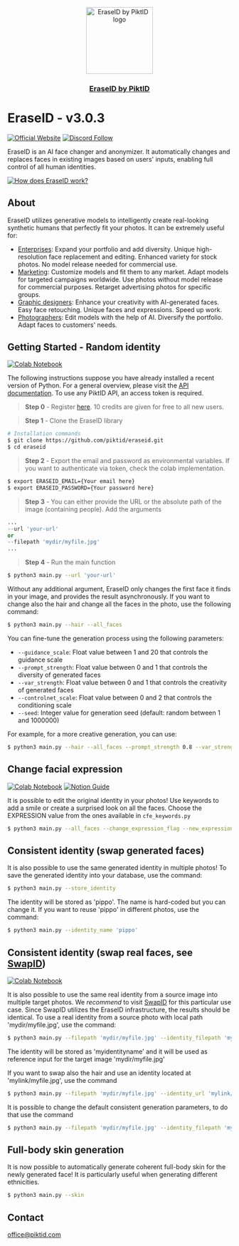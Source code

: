 <p align="center">
  <img src="https://id.piktid.com/logo.svg" alt="EraseID by PiktID logo" width="150">
  </br>
  <h3 align="center"><a href="[https://id.piktid.com](https://id.piktid.com)">EraseID by PiktID</a></h3>
</p>


# EraseID - v3.0.3
[![Official Website](https://img.shields.io/badge/Official%20Website-piktid.com-blue?style=flat&logo=world&logoColor=white)](https://piktid.com)
[![Discord Follow](https://dcbadge.vercel.app/api/server/FJU39e9Z4P?style=flat)](https://discord.com/invite/FJU39e9Z4P)

EraseID is an AI face changer and anonymizer. 
It automatically changes and replaces faces in existing images based on users' inputs, enabling full control of all human identities.

[![How does EraseID work?](http://i3.ytimg.com/vi/REQsqVu-L7I/hqdefault.jpg)](https://www.youtube.com/watch?v=REQsqVu-L7I)


## About
EraseID utilizes generative models to intelligently create real-looking synthetic humans that perfectly fit your photos. It can be extremely useful for:

- <ins>Enterprises</ins>: Expand your portfolio and add diversity. Unique high-resolution face replacement and editing. Enhanced variety for stock photos. No model release needed for commercial use.
- <ins>Marketing</ins>: Customize models and fit them to any market. Adapt models for targeted campaigns worldwide. Use photos without model release for commercial purposes. Retarget advertising photos for specific groups. 
- <ins>Graphic designers</ins>: Enhance your creativity with AI-generated faces. Easy face retouching. Unique faces and expressions. Speed up work.
- <ins>Photographers</ins>: Edit models with the help of AI. Diversify the portfolio. Adapt faces to customers' needs.

## Getting Started - Random identity
[![Colab Notebook](https://colab.research.google.com/assets/colab-badge.svg)](https://colab.research.google.com/drive/1dAAswUw9M3h8NAcHJ-ty_-WD6jDrSnwD)


The following instructions suppose you have already installed a recent version of Python. For a general overview, please visit the <a href="https://api.piktid.com/docs">API documentation</a>.
To use any PiktID API, an access token is required. 

> **Step 0** - Register <a href="https://studio.piktid.com">here</a>. 10 credits are given for free to all new users.

> **Step 1** - Clone the EraseID library
```bash
# Installation commands
$ git clone https://github.com/piktid/eraseid.git
$ cd eraseid
```

> **Step 2** - Export the email and password as environmental variables. If you want to authenticate via token, check the colab implementation.
```bash
$ export ERASEID_EMAIL={Your email here}
$ export ERASEID_PASSWORD={Your password here}
```

> **Step 3** - You can either provide the URL or the absolute path of the image (containing people). Add the arguments
```python
...
--url 'your-url'
or
--filepath 'mydir/myfile.jpg'
...
```

> **Step 4** - Run the main function
```bash
$ python3 main.py --url 'your-url'
```

Without any additional argument, EraseID only changes the first face it finds in your image, and provides the result asynchronously. 
If you want to change also the hair and change all the faces in the photo, use the following command:

```bash
$ python3 main.py --hair --all_faces
```

You can fine-tune the generation process using the following parameters:
- `--guidance_scale`: Float value between 1 and 20 that controls the guidance scale
- `--prompt_strength`: Float value between 0 and 1 that controls the diversity of generated faces
- `--var_strength`: Float value between 0 and 1 that controls the creativity of generated faces
- `--controlnet_scale`: Float value between 0 and 2 that controls the conditioning scale
- `--seed`: Integer value for generation seed (default: random between 1 and 1000000)

For example, for a more creative generation, you can use:
```bash
$ python3 main.py --hair --all_faces --prompt_strength 0.8 --var_strength 0.8
```

## Change facial expression
[![Colab Notebook](https://colab.research.google.com/assets/colab-badge.svg)](https://colab.research.google.com/drive/1d6YT3pt7M4bacAgy0zdr-qYjS57KymLw?usp=sharing)
[![Notion Guide](https://img.shields.io/badge/Notion-Visit%20Page-blue?style=flat)](https://piktid.notion.site/EraseID-Change-Expression-API-Quick-Start-Guide-18162b3ad01f8012b982f383ee0bc3d1)


It is possible to edit the original identity in your photos! Use keywords to add a smile or create a surprised look on all the faces.
Choose the EXPRESSION value from the ones available in `cfe_keywords.py`

```bash
$ python3 main.py --all_faces --change_expression_flag --new_expression EXPRESSION
```

## Consistent identity (swap generated faces)
It is also possible to use the same generated identity in multiple photos! 
To save the generated identity into your database, use the command:

```bash
$ python3 main.py --store_identity
```

The identity will be stored as 'pippo'. The name is hard-coded but you can change it.
If you want to reuse 'pippo' in different photos, use the command:

```bash
$ python3 main.py --identity_name 'pippo'
```

## Consistent identity (swap real faces, see [SwapID](https://github.com/piktid/swapid))
[![Colab Notebook](https://colab.research.google.com/assets/colab-badge.svg)](https://colab.research.google.com/drive/1N_PMMvNJV9UnfRP3p8hFBpGMgv_qYXHL?usp=sharing)

It is also possible to use the same real identity from a source image into multiple target photos. We *recommend* to visit [SwapID](https://swap.piktid.com) for this particular use case. Since SwapID utilizes the EraseID infrastructure, the results should be identical.
To use a real identity from a source photo with local path 'mydir/myfile.jpg', use the command:

```bash
$ python3 main.py --filepath 'mydir/myfile.jpg' --identity_filepath 'mydir/myfile.jpg' --identity_name 'myidentityname'
```

The identity will be stored as 'myidentityname' and it will be used as reference input for the target image 'mydir/myfile.jpg'

If you want to swap also the hair and use an identity located at 'mylink/myfile.jpg', use the command
```bash
$ python3 main.py --filepath 'mydir/myfile.jpg' --identity_url 'mylink/myfile.jpg' --identity_name 'myidentityname' --hair
```

It is possible to change the default consistent generation parameters, to do that use the command
```bash
$ python3 main.py --filepath 'mydir/myfile.jpg' --identity_filepath 'mydir/myfile.jpg' --identity_name 'myidentityname' --prompt_strength 0.55 --seed 0
```

## Full-body skin generation
It is now possible to automatically generate coherent full-body skin for the newly generated face! It is particularly useful when generating different ethnicities. 

```bash
$ python3 main.py --skin
```

## Contact
office@piktid.com
